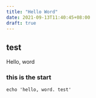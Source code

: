 ```yaml
---
title: "Hello Word"
date: 2021-09-13T11:40:45+08:00
draft: true
---
```


## test
Hello, word

### this is the start

```
echo 'hello, word. test'
```

